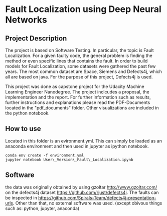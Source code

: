 # Fault Localization using Deep Neural Networks

## Project Description

The project is based on Software Testing. In particular, the topic is Fault Localization. For a given faulty code, the general problem is finding the method or even specific lines that contains the fault. In order to build models for Fault Localization, some datasets were gathered the past few years. The most common dataset are Space, Siemens and Defects4j, which all are based on java. For the purpose of this project, Defects4j is used.


This project was done as capstone project for the Udacity Machine Learning Engineer Nanodegree. The project inclcudes a proposal, the implementation and the report. For further information such as results, further instructions and explanations please read the PDF-Documents located in the "pdf_documents" folder. Other visualizations are included in the python notebook.


## How to use

Located in this folder is an evironment.yml. This can simply be loaded as an anaconda environment and then used in jupyter as ipython notebook.

```
conda env create -f environment.yml
jupyter notebook User\_Version\_Fault\_Localization.ipynb
```

## Software

the data was originally obtained by using gzoltar <http://www.gzoltar.com/> on the defects4j dataset <https://github.com/rjust/defects4j>. The faults can be inspected in <https://github.com/Spirals-Team/defects4j-presentation-urls>. Other than that, no external software was used. (except obivous things such as: python, jupyter, anaconda)
